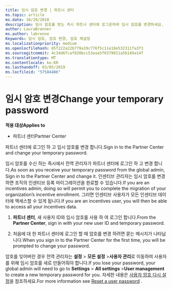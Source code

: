 ```yaml
---
title: 임시 암호 변경 | 파트너 센터
ms.topic: article
ms.date: 10/29/2018
description: 임시 암호를 받는 즉시 파트너 센터에 로그온하여 임시 암호를 변경하세요.
author: LauraBrenner
ms.author: labrenne
Keywords: 임시 암호, 암호 변경, 암호 재설정
ms.localizationpriority: medium
ms.openlocfilehash: 85f222a22b779a19c776f5c11e18e532311fa3f3
ms.sourcegitcommit: 4c34d6fcaf020bcc53eaa5f0379011a56149a14f
ms.translationtype: MT
ms.contentlocale: ko-KR
ms.lasthandoff: 03/05/2019
ms.locfileid: "57584486"
---
```

# <a name="change-your-temporary-password"></a><span data-ttu-id="87851-104">임시 암호 변경</span><span class="sxs-lookup"><span data-stu-id="87851-104">Change your temporary password</span></span>

<span data-ttu-id="87851-105">**적용 대상**</span><span class="sxs-lookup"><span data-stu-id="87851-105">**Applies to**</span></span>

-  <span data-ttu-id="87851-106">파트너 센터</span><span class="sxs-lookup"><span data-stu-id="87851-106">Partner Center</span></span>

<span data-ttu-id="87851-107">파트너 센터에 로그인 하 고 임시 암호를 변경 합니다.</span><span class="sxs-lookup"><span data-stu-id="87851-107">Sign in to the Partner Center and change your temporary password.</span></span>

<span data-ttu-id="87851-108">임시 암호를 수신 하는 즉시에서 전역 관리자가 파트너 센터에 로그인 하 고 변경 합니다.</span><span class="sxs-lookup"><span data-stu-id="87851-108">As soon as you receive your temporary password from the global admin, Sign in to the Partner Center and change it.</span></span> <span data-ttu-id="87851-109">인센티브 관리자는 임시 암호를 변경하면 조직의 인센티브 등록 마이그레이션을 완료할 수 있습니다.</span><span class="sxs-lookup"><span data-stu-id="87851-109">If you are an incentives admin, doing so will permit you to complete the migration of your organization’s incentive enrollment.</span></span> <span data-ttu-id="87851-110">그러면 인센티브 사용자가 모든 인센티브 데이터에 액세스할 수 있게 됩니다.</span><span class="sxs-lookup"><span data-stu-id="87851-110">If you are an incentives user, you will then be able to access all your incentives data.</span></span>

1.  <span data-ttu-id="87851-111">**파트너 센터**, 새 사용자 ID와 임시 암호를 사용 하 여 로그인 합니다.</span><span class="sxs-lookup"><span data-stu-id="87851-111">From the **Partner Center**, sign in with your new user ID and temporary password.</span></span>

2.  <span data-ttu-id="87851-112">처음에 대 한 파트너 센터에 로그인 할 때 암호를 변경 하려면 묻는 메시지가 나타납니다.</span><span class="sxs-lookup"><span data-stu-id="87851-112">When you sign in to the Partner Center for the first time, you will be prompted to change your password.</span></span>

<span data-ttu-id="87851-113">암호를 잊어버린 경우 전역 관리자는 **설정** > **모든 설정** >**사용자 관리**로 이동하여 사용자를 위해 임시 암호를 새로 만들어줘야 합니다.</span><span class="sxs-lookup"><span data-stu-id="87851-113">If you lose your password, your global admin will need to go to  **Settings** > **All settings** >**User management** to create a new temporary password for you.</span></span>
<span data-ttu-id="87851-114">자세한 내용은 [사용자 암호 다시 설정](reset-a-user-password.md)을 참조하세요.</span><span class="sxs-lookup"><span data-stu-id="87851-114">For more information see [Reset a user password](reset-a-user-password.md) .</span></span>


 

 



